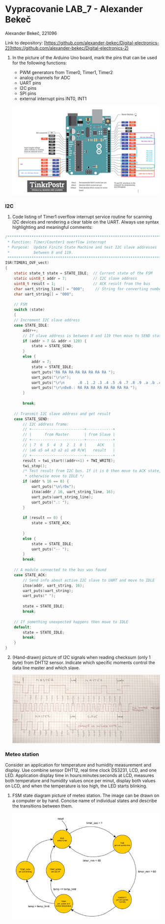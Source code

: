 # Vypracovanie LAB_7 - Alexander Bekeč

Alexander Bekeč, 221096

Link to depository: [https://github.com/alexander-bekec/Digital-electronics-2](https://github.com/alexander-bekec/Digital-electronics-2)

1. In the picture of the Arduino Uno board, mark the pins that can be used for the following functions:
   * PWM generators from Timer0, Timer1, Timer2
   * analog channels for ADC
   * UART pins
   * I2C pins
   * SPI pins
   * external interrupt pins INT0, INT1

   ![ARDUINO PINY](IMAGES/00_Arduino_Piny.png)

### I2C

1. Code listing of Timer1 overflow interrupt service routine for scanning I2C devices and rendering a clear table on the UART. Always use syntax highlighting and meaningful comments:

```c
/**********************************************************************
 * Function: Timer/Counter1 overflow interrupt
 * Purpose:  Update Finite State Machine and test I2C slave addresses 
 *           between 8 and 119.
 **********************************************************************/
ISR(TIMER1_OVF_vect)
{
    static state_t state = STATE_IDLE;  // Current state of the FSM
    static uint8_t addr = 7;            // I2C slave address
    uint8_t result = 1;                 // ACK result from the bus
    char uart_string_line[] = "000";     // String for converting numbers by itoa()
    char uart_string[] = "000";

    // FSM
    switch (state)
    {
    // Increment I2C slave address
    case STATE_IDLE:
        addr++;
        // If slave address is between 8 and 119 then move to SEND state
        if (addr > 7 && addr < 120) {
            state = STATE_SEND;
        }
        else {
            addr = 7;
            state = STATE_IDLE;
            uart_puts("RA RA RA RA RA RA RA RA ");
            uart_puts("\r\n");
            uart_puts("\r\n      .0 .1 .2 .3 .4 .5 .6 .7 .8 .9 .a .b .c .d .e .f");
            uart_puts("\r\n0x0.: RA RA RA RA RA RA RA RA ");
        }
        
        break;
    
    // Transmit I2C slave address and get result
    case STATE_SEND:
        // I2C address frame:
        // +------------------------+------------+
        // |      from Master       | from Slave |
        // +------------------------+------------+
        // | 7  6  5  4  3  2  1  0 |     ACK    |
        // |a6 a5 a4 a3 a2 a1 a0 R/W|   result   |
        // +------------------------+------------+
        result = twi_start((addr<<1) + TWI_WRITE);
        twi_stop();
        /* Test result from I2C bus. If it is 0 then move to ACK state, 
         * otherwise move to IDLE */
        if (addr % 16 == 0) {
            uart_puts("\n\r0x");
            itoa(addr / 16, uart_string_line, 16);
            uart_puts(uart_string_line);
            uart_puts(".: ");
        }
        
        if (result == 0) {
            state = STATE_ACK;
            
        }
        else {
            state = STATE_IDLE;
            uart_puts("-- ");
        }
        break;

    // A module connected to the bus was found
    case STATE_ACK:
        // Send info about active I2C slave to UART and move to IDLE
        itoa(addr, uart_string, 16);
        uart_puts(uart_string);
        uart_puts(" ");

        state = STATE_IDLE;
        break;

    // If something unexpected happens then move to IDLE
    default:
        state = STATE_IDLE;
        break;
    }
}
```

2. (Hand-drawn) picture of I2C signals when reading checksum (only 1 byte) from DHT12 sensor. Indicate which specific moments control the data line master and which slave.

   ![SIGNAL](IMAGES/00_I2C_Dotazovanie.png)

### Meteo station

Consider an application for temperature and humidity measurement and display. Use combine sensor DHT12, real time clock DS3231, LCD, and one LED. Application display time in hours:minutes:seconds at LCD, measures both temperature and humidity values once per minut, display both values on LCD, and when the temperature is too high, the LED starts blinking.

1. FSM state diagram picture of meteo station. The image can be drawn on a computer or by hand. Concise name of individual states and describe the transitions between them.

   ![FSM DIAGRAM](IMAGES/00_FSM_Diagram.png)
